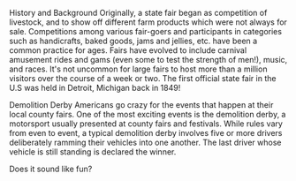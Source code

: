 History and Background
Originally, a state fair began as competition of livestock, and to show off different farm products which were not always for sale. Competitions among various fair-goers and participants in categories such as handicrafts, baked goods, jams and jellies, etc. have been a common practice for ages. Fairs have evolved to include carnival amusement rides and gams (even some to test the strength of men!), music, and races. It's not uncommon for large fairs to host more than a million visitors over the course of a week or two. The first official state fair in the U.S was held in Detroit, Michigan back in 1849!

Demolition Derby
Americans go crazy for the events that happen at their local county fairs. One of the most exciting events is the demolition derby, a motorsport usually presented at county fairs and festivals. While rules vary from even to event, a typical demolition derby involves five or more drivers deliberately ramming their vehicles into one another. The last driver whose vehicle is still standing is declared the winner.

Does it sound like fun?



